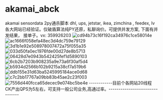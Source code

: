 # akamai_abck
akamai sensordata 2py通杀脚本
dhl, ups, jetstar, ikea, zimchina , feedex, lv各大网站已经验证。仅破盾算法纯PY还原，私聊询价。可提供并发方案, 下面有并发结果， 接单子。vx: 359926203
![cd94b73c16f192ca34976c1ce58014e](https://user-images.githubusercontent.com/42806328/167443107-7efafbad-c4a3-4285-b05a-d0ac82c3d337.png)
![ac1666f058efa48ec3d4dc759e79129](https://user-images.githubusercontent.com/42806328/167443140-ec063c77-9c84-43d3-b546-26eeb8adc375.png)
![3d1b1e92e508978007472a75f055a35](https://user-images.githubusercontent.com/42806328/167443166-790c53e0-a980-4d3c-a4c7-cc0111a88a49.png)
![033d50fa0ec1976fde00d27de8b5713](https://user-images.githubusercontent.com/42806328/167443190-3d7d4d39-9f47-4888-88cf-fac8fb48daf8.png)
![06428d7e0943b542425fef1d5890103](https://user-images.githubusercontent.com/42806328/167443266-a37c40ca-ee3a-43bf-a1d0-d2e0e1617013.png)
![6cb2b7203b908235a9e73a6f30af5d4](https://user-images.githubusercontent.com/42806328/167443284-2a88a23b-6e78-466c-85c0-38c7f83b66b8.png)
![b5934d2566b102b9215a38cf7a519b6](https://user-images.githubusercontent.com/42806328/167443301-f58a47d7-2a42-4621-b317-3ae186924918.png)
![ddb155e31d63ba5245995184ace0d68](https://user-images.githubusercontent.com/42806328/167443312-bba8a437-befe-44a5-985e-c08304a64915.png)
![c7c2bb17767a09bb83b45ae2c23f003](https://user-images.githubusercontent.com/42806328/167443491-00f169f4-3b16-4998-b5b4-68390a2cd50b.png)
![7556d440fcca65decec9e074bc5be4e](https://user-images.githubusercontent.com/42806328/167443515-560f94a1-615e-47b6-a043-f3a5b19d9f12.png)
------------目前个各网站20线程 CK产出QPS为5左右，可支持一般公司业务,高通过率。--------------------------------




